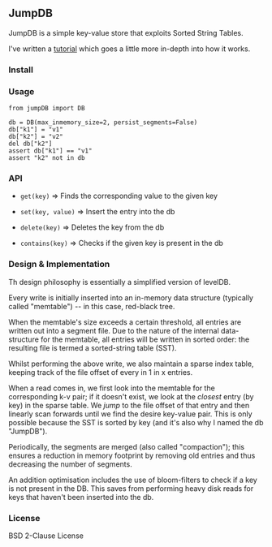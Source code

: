 ## JumpDB

JumpDB is a simple key-value store that exploits Sorted String Tables.

I've written a [tutorial](https://navyazaveri.github.io/algorithms/2020/01/12/write-a-kv-store-from-scratch.html)  which goes a little more in-depth into how it works.



### Install  



### Usage 

```
from jumpDB import DB

db = DB(max_inmemory_size=2, persist_segments=False)
db["k1"] = "v1"
db["k2"] = "v2"
del db["k2"]
assert db["k1"] == "v1"
assert "k2" not in db
```


### API

* `get(key)` => Finds the corresponding value to the given key 

* `set(key, value)` => Insert the entry into the db 

* `delete(key)` => Deletes the key from the db 

* `contains(key)` => Checks if the given key is present in the db 



### Design & Implementation 

Th design philosophy is essentially a simplified version of levelDB. 

Every write is initially inserted into an in-memory data structure (typically called "memtable")
 -- in this case,  red-black tree. 
 
When the memtable's size exceeds a certain threshold, all entries are written out into a segment file. 
Due to the nature of the internal data-structure for the memtable, all entries will be written in sorted order:
the resulting file is termed a sorted-string table (SST).

Whilst performing the above write, we also maintain a sparse index table, keeping track of the 
file offset of every in 1 in x entries. 

When a read comes in, we first look into the memtable for the corresponding k-v pair; if it doesn't exist, 
we look at the *closest* entry (by key) in the sparse table. We *jump* to the file offset of that entry and then linearly scan forwards 
 until we find the desire key-value pair. This is only possible because the SST is sorted by key (and it's also why I named the db "JumpDB"). 

Periodically, the segments are merged (also called "compaction"); this ensures a reduction 
in memory footprint by removing old entries and thus decreasing the number of segments. 

An addition optimisation includes the use of bloom-filters to check if a key is not present in 
the DB. This saves from performing heavy disk reads for keys that haven't been inserted into the db. 


### License 
BSD 2-Clause License
